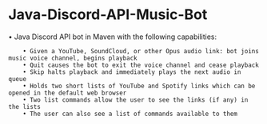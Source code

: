 # Java-Discord-API-Music-Bot

• Java Discord API bot in Maven with the following capabilities:

		• Given a YouTube, SoundCloud, or other Opus audio link: bot joins music voice channel, begins playback
		• Quit causes the bot to exit the voice channel and cease playback
		• Skip halts playback and immediately plays the next audio in queue
		• Holds two short lists of YouTube and Spotify links which can be opened in the default web browser
		• Two list commands allow the user to see the links (if any) in the lists
		• The user can also see a list of commands available to them
